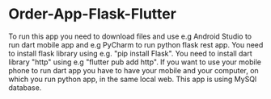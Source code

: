 # Order-App-Flask-Flutter
To run this app you need to download files and use e.g Android Studio to run dart mobile app and e.g PyCharm to run python flask rest app. 
You need to install flask library using e.g. "pip install Flask".
You need to install dart library "http" using e.g "flutter pub add http".
If you want to use your mobile phone to run dart app you have to have your mobile and your computer, on which you run python app, in the same local web.
This app is using MySQl database.
